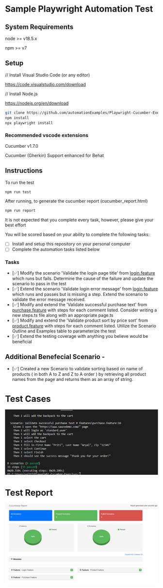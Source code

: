 # Sample Playwright Automation Test

## System Requirements

node >= v18.5.x

npm >= v7

## Setup

// Install Visual Studio Code (or any editor)

https://code.visualstudio.com/download

// Install Node.js

https://nodejs.org/en/download

```bash
git clone https://github.com/automationExamples/Playwright-Cucumber-Exercise.git
npm install
npx playwright install
```

### Recommended vscode extensions

Cucumber v1.7.0

Cucumber (Gherkin) Support enhanced for Behat

## Instructions

To run the test

```bash
npm run test
```

After running, to generate the cucumber report (cucumber_report.html)

```bash
npm run report
```

It is not expected that you complete every task, however, please give your best effort

You will be scored based on your ability to complete the following tasks:

- [ ] Install and setup this repository on your personal computer
- [ ] Complete the automation tasks listed below

### Tasks

- [✅] Modify the scenario 'Validate the login page title' from [login.feature](features/login.feature#8) which runs but fails. Determine the cause of the failure and update the scenario to pass in the test
- [✅] Extend the scenario 'Validate login error message' from [login.feature](features/login.feature#10) which runs and passes but is missing a step. Extend the scenario to validate the error message received.
- [✅] Modify and extend the 'Validate successful purchase text' from [purchase.feature](features/purchase.feature#6) with steps for each comment listed. Consider writing a new steps.ts file along with an appropriate page.ts
- [✅] Modify and extend the 'Validate product sort by price sort' from [product.feature](features/product.feature#6) with steps for each comment listed. Utilize the Scenario Outline and Examples table to parameterize the test
- [✅] Extend the testing coverage with anything you believe would be beneficial

## Additional Benefecial Scenario -

- [✅] Created a new Scenario to validate sorting based on name of products ( in both A to Z and Z to A order ) by retrieving all product names from the page and returns them as an array of string.

# Test Cases

![alt text](./assets/test_cases.png)

# Test Report

![alt text](./assets/coverage_report.png)
